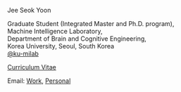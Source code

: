 Jee Seok Yoon

Graduate Student (Integrated Master and Ph.D. program),    
Machine Intelligence Laboratory,    
Department of Brain and Cognitive Engineering,    
Korea University, Seoul, South Korea    
<a href="https://github.com/ku-milab" target="_blank">@ku-milab</a>    

<a href="https://raw.githubusercontent.com/wltjr1007/wltjr1007.github.io/master/CV_current.pdf" target="_blank">Curriculum Vitae</a>    

Email: [Work](mailto:wltjr1007@korea.ac.kr), [Personal](mailto:admin@jsyoon.kr)
